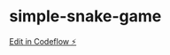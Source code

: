 # simple-snake-game

[Edit in Codeflow ⚡️](https://stackblitz.com/~/github.com/jesslynauryn/simple-snake-game)